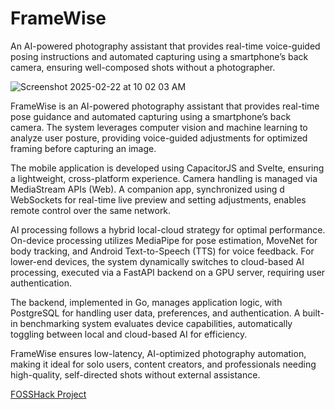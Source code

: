 # FrameWise
An AI-powered photography assistant that provides real-time voice-guided posing instructions and automated capturing using a smartphone’s back camera, ensuring well-composed shots without a photographer.

![Screenshot 2025-02-22 at 10 02 03 AM](https://github.com/user-attachments/assets/ce47f354-142b-495b-aa38-c1a1a363c811)

FrameWise is an AI-powered photography assistant that provides real-time pose guidance and automated capturing using a smartphone’s back camera. The system leverages computer vision and machine learning to analyze user posture, providing voice-guided adjustments for optimized framing before capturing an image.

The mobile application is developed using CapacitorJS and Svelte, ensuring a lightweight, cross-platform experience. Camera handling is managed via MediaStream APIs (Web). A companion app, synchronized using d WebSockets for real-time live preview and setting adjustments, enables remote control over the same network.

AI processing follows a hybrid local-cloud strategy for optimal performance. On-device processing utilizes MediaPipe for pose estimation, MoveNet for body tracking, and Android Text-to-Speech (TTS) for voice feedback. For lower-end devices, the system dynamically switches to cloud-based AI processing, executed via a FastAPI backend on a GPU server, requiring user authentication.

The backend, implemented in Go, manages application logic, with PostgreSQL for handling user data, preferences, and authentication. A built-in benchmarking system evaluates device capabilities, automatically toggling between local and cloud-based AI for efficiency.

FrameWise ensures low-latency, AI-optimized photography automation, making it ideal for solo users, content creators, and professionals needing high-quality, self-directed shots without external assistance.

[FOSSHack Project](https://fossunited.org/hack/fosshack25/p/8ookaq60g0)


